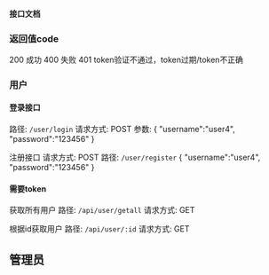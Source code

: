 #### 接口文档

### 返回值code
200     成功
400     失败
401     token验证不通过，token过期/token不正确


### 用户
#### 登录接口
路径: `/user/login`
请求方式: POST
参数:
{
  "username":"user4",
  "password":"123456"
}

注册接口
请求方式: POST
路径: `/user/register`
{
  "username":"user4",
  "password":"123456"
}

#### 需要token
获取所有用户
路径: `/api/user/getall`
请求方式: GET

根据id获取用户
路径: `/api/user/:id`
请求方式: GET
## 管理员